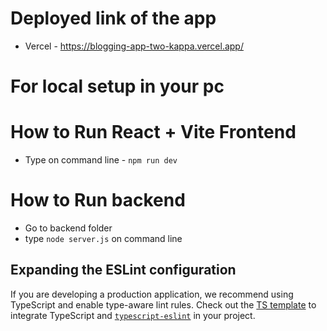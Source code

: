 # Deployed link of the app
- Vercel - https://blogging-app-two-kappa.vercel.app/
  
# For local setup in your pc
# How to Run React + Vite Frontend

- Type on command line - `npm run dev`

# How to Run backend

- Go to backend folder
- type `node server.js` on command line

## Expanding the ESLint configuration

If you are developing a production application, we recommend using TypeScript and enable type-aware lint rules. Check out the [TS template](https://github.com/vitejs/vite/tree/main/packages/create-vite/template-react-ts) to integrate TypeScript and [`typescript-eslint`](https://typescript-eslint.io) in your project.
